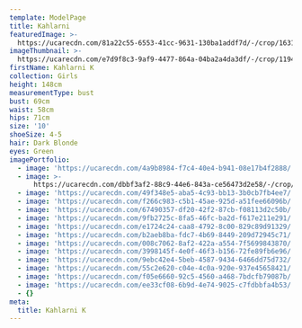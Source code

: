 ```yaml
---
template: ModelPage
title: Kahlarni
featuredImage: >-
  https://ucarecdn.com/81a22c55-6553-41cc-9631-130ba1addf7d/-/crop/1631x995/0,0/-/preview/
imageThumbnail: >-
  https://ucarecdn.com/e7d9f8c3-9af9-4477-864a-04ba2a4da3df/-/crop/1194x1160/156,199/-/preview/
firstName: Kahlarni K
collection: Girls
height: 148cm
measurementType: bust
bust: 69cm
waist: 58cm
hips: 71cm
size: '10'
shoeSize: 4-5
hair: Dark Blonde
eyes: Green
imagePortfolio:
  - image: 'https://ucarecdn.com/4a9b8984-f7c4-40e4-b941-08e17b4f2888/'
  - image: >-
      https://ucarecdn.com/dbbf3af2-88c9-44e6-843a-ce56473d2e58/-/crop/1398x1359/173,91/-/preview/
  - image: 'https://ucarecdn.com/49f348e5-aba5-4c93-bb13-3b0cb7fb4ee7/'
  - image: 'https://ucarecdn.com/f266c983-c5b1-45ae-925d-a51fee66096b/'
  - image: 'https://ucarecdn.com/67490357-df20-42f2-87cb-f08113d2c50b/'
  - image: 'https://ucarecdn.com/9fb2725c-8fa5-46fc-ba2d-f617e211e291/'
  - image: 'https://ucarecdn.com/e1724c24-caa8-4792-8c00-829c89d91329/'
  - image: 'https://ucarecdn.com/b2aeb8ba-fdc7-4b69-8449-209d72945c71/'
  - image: 'https://ucarecdn.com/008c7062-8af2-422a-a554-7f5699843870/'
  - image: 'https://ucarecdn.com/3998145f-4e0f-46f3-b156-72fe89fb6e96/'
  - image: 'https://ucarecdn.com/9ebc42e4-5beb-4587-9434-6466dd75d732/'
  - image: 'https://ucarecdn.com/55c2e620-c04e-4c0a-920e-937e45658421/'
  - image: 'https://ucarecdn.com/f05e6660-92c5-4560-a468-7bdcfb79087b/'
  - image: 'https://ucarecdn.com/ee33cf08-6b9d-4e74-9025-c7fdbbfa4b53/'
  - {}
meta:
  title: Kahlarni K
---
```



